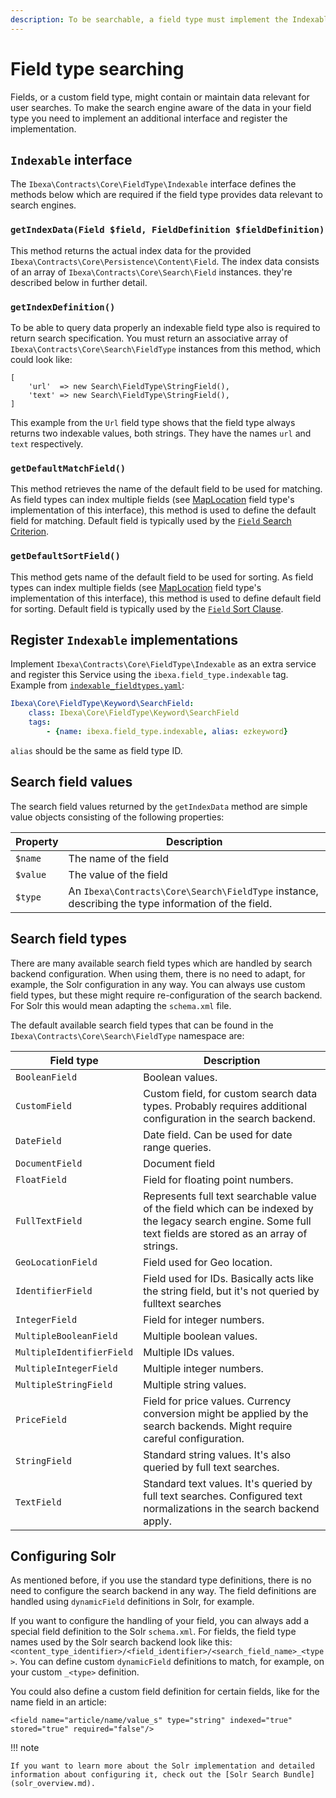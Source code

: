 ```yaml
---
description: To be searchable, a field type must implement the Indexable interface.
---
```


# Field type searching

Fields, or a custom field type, might contain or maintain data relevant for user searches.
To make the search engine aware of the data in your field type you need to implement an additional interface and register the implementation.

## `Indexable` interface

The `Ibexa\Contracts\Core\FieldType\Indexable` interface defines the methods below which are required if the field type provides data relevant to search engines.

### `getIndexData(Field $field, FieldDefinition $fieldDefinition)`

This method returns the actual index data for the provided `Ibexa\Contracts\Core\Persistence\Content\Field`. The index data consists of an array of `Ibexa\Contracts\Core\Search\Field` instances. they're described below in further detail.

### `getIndexDefinition()`

To be able to query data properly an indexable field type also is required to return search specification. You must return an associative array of `Ibexa\Contracts\Core\Search\FieldType` instances from this method, which could look like:

```
[
    'url'  => new Search\FieldType\StringField(),
    'text' => new Search\FieldType\StringField(),
]
```

This example from the `Url` field type shows that the field type always returns two indexable values, both strings. They have the names `url` and `text` respectively.

### `getDefaultMatchField()`

This method retrieves the name of the default field to be used for matching.
As field types can index multiple fields (see [MapLocation](maplocationfield.md) field type's implementation of this interface), this method is used to define the default field for matching.
Default field is typically used by the [`Field` Search Criterion](field_criterion.md).

### `getDefaultSortField()`

This method gets name of the default field to be used for sorting.
As field types can index multiple fields (see [MapLocation](maplocationfield.md) field type's implementation of this interface), this method is used to define default field for sorting.
Default field is typically used by the [`Field` Sort Clause](field_sort_clause.md).

## Register `Indexable` implementations

Implement `Ibexa\Contracts\Core\FieldType\Indexable` as an extra service and register this Service using the `ibexa.field_type.indexable` tag.
Example from [`indexable_fieldtypes.yaml`](https://github.com/ibexa/core/blob/main/src/lib/Resources/settings/indexable_fieldtypes.yml):

``` yaml
Ibexa\Core\FieldType\Keyword\SearchField:
    class: Ibexa\Core\FieldType\Keyword\SearchField
    tags:
        - {name: ibexa.field_type.indexable, alias: ezkeyword}
```

`alias` should be the same as field type ID.

## Search field values

The search field values returned by the `getIndexData` method are simple value objects consisting of the following properties:

|Property|Description|
|--------|-----------|
|`$name`|The name of the field|
|`$value`|The value of the field|
|`$type`|An `Ibexa\Contracts\Core\Search\FieldType` instance, describing the type information of the field.|

## Search field types

There are many available search field types which are handled by search backend configuration.
When using them, there is no need to adapt, for example, the Solr configuration in any way.
You can always use custom field types, but these might require re-configuration of the search backend. For Solr this would mean adapting the `schema.xml` file.

The default available search field types that can be found in the `Ibexa\Contracts\Core\Search\FieldType` namespace are:

|Field type|Description|
|--------|-----------|
|`BooleanField`|Boolean values.|
|`CustomField`|Custom field, for custom search data types. Probably requires additional configuration in the search backend.|
|`DateField`|Date field. Can be used for date range queries.|
|`DocumentField`|Document field|
|`FloatField`|Field for floating point numbers.|
|`FullTextField`|Represents full text searchable value of the field which can be indexed by the legacy search engine. Some full text fields are stored as an array of strings.|
|`GeoLocationField`|Field used for Geo location.|
|`IdentifierField`|Field used for IDs. Basically acts like the string field, but it's not queried by fulltext searches|
|`IntegerField`|Field for integer numbers.|
|`MultipleBooleanField`|Multiple boolean values.|
|`MultipleIdentifierField`|Multiple IDs values.|
|`MultipleIntegerField`|Multiple integer numbers.|
|`MultipleStringField`|Multiple string values.|
|`PriceField`|Field for price values. Currency conversion might be applied by the search backends. Might require careful configuration.|
|`StringField`|Standard string values. It's also queried by full text searches.|
|`TextField`|Standard text values. It's queried by full text searches. Configured text normalizations in the search backend apply.|

## Configuring Solr

As mentioned before, if you use the standard type definitions, there is no need to configure the search backend in any way.
The field definitions are handled using `dynamicField` definitions in Solr, for example.

If you want to configure the handling of your field, you can always add a special field definition to the Solr `schema.xml`.
For fields, the field type names used by the Solr search backend look like this: `<content_type_identifier>/<field_identifier>/<search_field_name>_<type>`.
You can define custom `dynamicField` definitions to match, for example, on your custom `_<type>` definition.

You could also define a custom field definition for certain fields, like for the name field in an article:

```
<field name="article/name/value_s" type="string" indexed="true" stored="true" required="false"/>
```

!!! note

    If you want to learn more about the Solr implementation and detailed information about configuring it, check out the [Solr Search Bundle](solr_overview.md).
